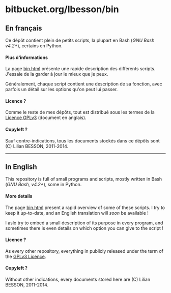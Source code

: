 # bitbucket.org/lbesson/bin

## En français 
Ce dépôt contient plein de petits scripts, la plupart en Bash (*GNU Bash v4.2+*), certains en Python.

#### Plus d'informations
La page [bin.html](http://besson.qc.to/bin.html) présente une rapide description des différents scripts.
J'essaie de la garder à jour le mieux que je peux.

Généralement, chaque script contient une description de sa fonction, avec parfois un détail sur les options qu'on peut lui passer.

#### Licence ?
Comme le reste de mes dépôts, tout est distribué sous les termes de la [Licence GPLv3](http://besson.qc.to/LICENSE.html) (document en anglais).

#### Copyleft ?
Sauf contre-indications, tous les documents stockés dans ce dépôts sont (C) Lilian BESSON, 2011-2014.

---  

## In English
This repository is full of small programs and scripts, mostly written in Bash (*GNU Bash, v4.2+*), some in Python.

#### More details
The page [bin.html](http://besson.qc.to/bin.html) present a rapid overview of some of these scripts.
I try to keep it up-to-date, and an English translation will *soon* be available !

I aslo try to embed a small description of its purpose in every program, 
and sometimes there is even details on which option you can give to the script !

#### Licence ?
As every other repository, everything in publicly released under the term of the [GPLv3 Licence](http://besson.qc.to/LICENSE.html).

#### Copyleft ?
Without other indications, every documents stored here are (C) Lilian BESSON, 2011-2014.
